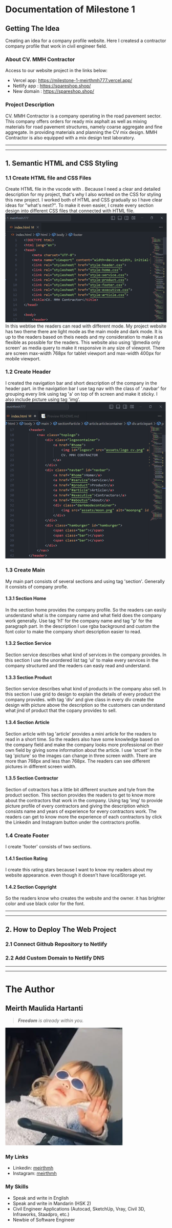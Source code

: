 # Documentation of Milestone 1
## Getting The Idea
Creating an idea for a company profile website. Here I createsd a contractor company profile that work in civil engineer field. 

### About CV. MMH Contractor
Access to our website project in the links below:
- Vercel app: https://milestone-1-meirthmh777.vercel.app/
- Netlify app : https://spareshop.shop/
- New domain : https://spareshop.shop/

### Project Description
CV. MMH Contractor is a company operating in the road pavement sector. This company offers orders for ready mix asphalt as well as mixing materials for road pavement structures, namely coarse aggregate and fine aggregate. In providing materials and planning the CV mix design. MMH Contractor is also equipped with a mix design test laboratory.

-----------------------------------------------

------------------------------------------------

## 1. Semantic HTML and CSS Styling
### 1.1 Create HTML file and CSS Files
Create HTML file in the vscode with <!DOCTYPE html>. Because I need a clear and detailed description for my project, that's why I also worked on the CSS for styling this new project. I worked both of HTML and CSS gradually so I have clear ideas for "what's next?". To make it even easier, I create every section design into different CSS files that connected with HTML file.
![png](Documentation/1.1.png)
In this webtise the readers can read with different mode. My project website has two theme there are light mode as the main mode and dark mode. It is up to the readers based on theis needs and my consideration to make it as flexible as possible for the readers.
This website also using '@media only screen' as media query to make it responsive in any size of viewprot. There are screen max-width 768px for tablet viewport and max-width 400px for mobile viewport.

### 1.2 Create Header
I created the navigation bar and short description of the company in the header part.
in the navigation bar I use tag nav with the class of '.navbar' for grouping every link using tag 'a' on top of th screen and make it sticky. I also include picture using tag 'img'.
![png](Documentation/1.2.png)

### 1.3 Create Main 
My main part consists of several sections and using tag 'section'. Generally it consists of company profle.

#### 1.3.1 Section Home
In the section home provides the company profile. So the readers can easily unsderstand what is the company name and what field does the company work generally. Use tag 'h1' for the company name and tag "p' for the paragraph part.
In the description I use rgba background and custom the font color to make the company short description easier to read.

#### 1.3.2 Section Service
Section service describes what kind of services in the company provides. In this section I use the unordered list tag 'ul' to make every services in the company structured and the readers can easly read and understand.


#### 1.3.3 Section Product
Section service describes what kind of products in the company also sell. In this section I use grid to design to explain the details of every product the company provides. with tag 'div' and give class in every div create the design with picture above the description so the customers can understand what jind of product that the copany provides to sell.

#### 1.3.4 Section Article
Section article with tag 'article' provides a mini article for the readers to read in a short time. So the readers also have some knowledge based on the company field and make the company looks more professional on their own field by giving some information about the article. 
I use 'srcset' in the tag 'picture' so the images can change in three screen width. There are more than 768px and less than 768px. The readers can see different pictures in different screen width.


#### 1.3.5 Section Contractor
Section of cotractors has a little bit different sructure and tyle from the product section. This section provides the readers to get to know more about the contractors that work in the company. Using tag 'img' to provide picture profile of every contractors and giving the description which consists name and years of experience for every contractors work.
The readers can get to know more the experience of each contractors by click the Linkedin and Instagram button under the contractors profile.


### 1.4 Create Footer
I create 'footer' consists of two sections. 

#### 1.4.1 Section Rating
I create this rating stars because I want to know my readers about my website appearance. even though it doesn't have localStorage yet.

#### 1.4.2 Section Copyright
So the readers know who creates the website and the owner. it has brighter color and use black color for the font.

-------------------------------------------

---------------------------------------------
## 2. How to Deploy The Web Project
### 2.1 Connect Github Repository to Netlify


### 2.2 Add Custom Domain to Netlify DNS



--------------------------------------------

----------------------------------------------

# The Author
## Meirth Maulida Hartanti
> _**Freedom** is already within you._

![meirthmh](assets/1.jpeg)

### My Links
- Linkedin: [meirthmh](https://www.linkedin.com/in/meirth-maulida-hartanti-241a1b183/)
- Instagram: [meirthmh](https://instagram.com/meirthmh/)

### My Skills
- Speak and write in English
- Speak and write in Mandarin (HSK 2)
- Civil Engineer Applications (Autocad, SketchUp, Vray, Civil 3D, Infraworks, Staadpro, etc.)
- Newbie of Software Engineer 